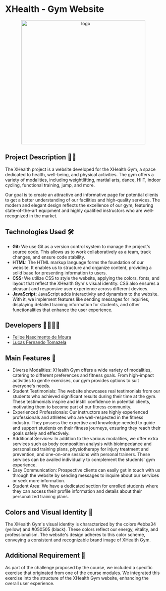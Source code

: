 <h1>XHealth - Gym Website</h1>

<div align="center">
<img src="https://i.ibb.co/YytqkwY/logo.png" alt="logo" width="400"/>
</div>

<h2>Project Description 🏋️‍♂️</h2>
<p>
  The XHealth project is a website developed for the XHealth Gym, a space dedicated to health, well-being, and physical activities. The gym offers a variety of modalities, including weightlifting, martial arts, dance, HIIT, indoor cycling, functional training, jump, and more.
</p>
<p>
  Our goal is to create an attractive and informative page for potential clients to get a better understanding of our facilities and high-quality services. The modern and elegant design reflects the excellence of our gym, featuring state-of-the-art equipment and highly qualified instructors who are well-recognized in the market.
</p>

<h2>Technologies Used 🛠️</h2>
<ul>
  <li>
    <strong>Git:</strong> We use Git as a version control system to manage the project's source code. This allows us to work collaboratively as a team, track changes, and ensure code stability.
  </li>
  <li>
    <strong>HTML:</strong> The HTML markup language forms the foundation of our website. It enables us to structure and organize content, providing a solid base for presenting information to users.
  </li>
  <li>
    <strong>CSS:</strong> We utilize CSS to style the website, applying the colors, fonts, and layout that reflect the XHealth Gym's visual identity. CSS also ensures a pleasant and responsive user experience across different devices.
  </li>
  <li>
    <strong>JavaScript:</strong> JavaScript adds interactivity and dynamism to the website. With it, we implement features like sending messages for inquiries, displaying detailed training information for students, and other functionalities that enhance the user experience.
  </li>
</ul>

<h2>Developers 👨‍💻👨‍💻</h2>
<ul>
<li><a href="#">Felipe Nascimento de Moura</a></li>
<li><a href="https://www.linkedin.com/in/lucasftomazela/">Lucas Fernando Tomazela</a></li>
</ul>

<h2>Main Features 🚀</h2>
<ul>
  <li>
    Diverse Modalities: XHealth Gym offers a wide variety of modalities, catering to different preferences and fitness goals. From high-impact activities to gentle exercises, our gym provides options to suit everyone's needs.
  </li>
  <li>
    Student Testimonials: The website showcases real testimonials from our students who achieved significant results during their time at the gym. These testimonials inspire and instill confidence in potential clients, motivating them to become part of our fitness community.
  </li>
  <li>
    Experienced Professionals: Our instructors are highly experienced professionals and athletes who are well-respected in the fitness industry. They possess the expertise and knowledge needed to guide and support students on their fitness journeys, ensuring they reach their goals safely and effectively.
  </li>
  <li>
    Additional Services: In addition to the various modalities, we offer extra services such as body composition analysis with bioimpedance and personalized training plans, physiotherapy for injury treatment and prevention, and one-on-one sessions with personal trainers. These services can be availed individually to complement the students' gym experience.
  </li>
  <li>
    Easy Communication: Prospective clients can easily get in touch with us through the website by sending messages to inquire about our services or seek more information.
  </li>
  <li>
    Student Area: We have a dedicated section for enrolled students where they can access their profile information and details about their personalized training plans.
  </li>
</ul>

<h2>Colors and Visual Identity 🎨</h2>
<P>
The XHealth Gym's visual identity is characterized by the colors #ebba34 (yellow) and #050505 (black). These colors reflect our energy, vitality, and professionalism. The website's design adheres to this color scheme, conveying a consistent and recognizable brand image of XHealth Gym.
</P>

<h2>Additional Requirement 🌟</h2>
<P>
As part of the challenge proposed by the course, we included a specific exercise that originated from one of the course modules. We integrated this exercise into the structure of the XHealth Gym website, enhancing the overall user experience.
</P>